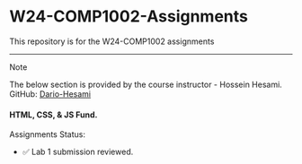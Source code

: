 # W24-COMP1002-Assignments
This repository is for the W24-COMP1002 assignments



---
> [!NOTE]
> The below section is provided by the course instructor - Hossein Hesami.<br>GitHub: <a href="https://github.com/Dario-Hesami">Dario-Hesami</a>
<h4>HTML, CSS, & JS Fund.</h4>
Assignments Status:
<ul>
  <li>✅ Lab 1 submission reviewed.</li>
</ul>
